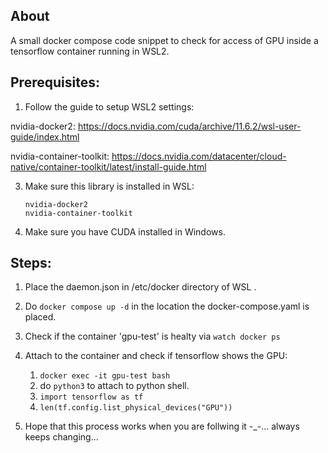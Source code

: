 ## About
A small docker compose code snippet to check for access of GPU inside a tensorflow container running in WSL2.

## Prerequisites:

1. Follow the guide to setup WSL2 settings:

nvidia-docker2: https://docs.nvidia.com/cuda/archive/11.6.2/wsl-user-guide/index.html

nvidia-container-toolkit: https://docs.nvidia.com/datacenter/cloud-native/container-toolkit/latest/install-guide.html

3. Make sure this library is installed in WSL:
   ```
   nvidia-docker2
   nvidia-container-toolkit
   ```
4. Make sure you have CUDA installed in Windows.

## Steps:

1. Place the daemon.json in /etc/docker directory of WSL .

2. Do ``` docker compose up -d ``` in the location the docker-compose.yaml is placed.

3. Check if the container 'gpu-test' is healty via ``` watch docker ps ```

4. Attach to the container and check if tensorflow shows the GPU:
     1. ``` docker exec -it gpu-test bash ```
     2. do ``` python3 ``` to attach to python shell.
     3. ``` import tensorflow as tf ```
     4. ``` len(tf.config.list_physical_devices("GPU")) ```

5. Hope that this process works when you are follwing it -_-... always keeps changing...

